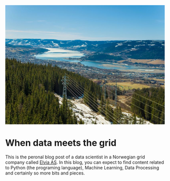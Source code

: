 <img src="/images/Lillehammer_DJI_0004_1_800x600.jpg" width="800" class="center" alt="Grid and Data">

# When data meets the grid

This is the peronal blog post of a data scientist in a Norwegian grid company called [Elvia AS](https://www.elvia.no). In this blog, you can expect to find content related to Python (the programing language), Machine Learning, Data Processing and certainly so more bits and pieces.  

